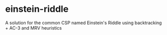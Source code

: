 # einstein-riddle
A solution for the common CSP named Einstein's Riddle using backtracking + AC-3 and MRV heuristics
